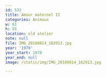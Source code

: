 ```yaml
---
id: 532
title: Amour maternel II
categories: Animaux
w: 61
h: 55
location: old atelier
note: null
file: IMG_20180814_162913.jpg
year: '1978'
year_start: 1978
year_end: null
image: /static/img/IMG_20180814_162913.jpg

---
```

